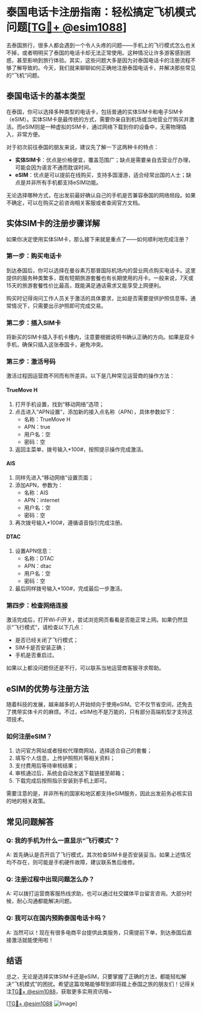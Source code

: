 # 泰国电话卡注册指南：轻松搞定飞机模式问题[[TG💪+ @esim1088](https://t.me/s/esim1088)]

去泰国旅行，很多人都会遇到一个令人头疼的问题——手机上的飞行模式怎么也关不掉，或者明明买了泰国的电话卡却无法正常使用。这种情况让许多游客感到困惑，甚至影响到旅行体验。其实，这些问题大多是因为对泰国电话卡的注册流程不够了解导致的。今天，我们就来聊聊如何正确地注册泰国电话卡，并解决那些常见的“飞机”问题。

## 泰国电话卡的基本类型

在泰国，你可以选择多种类型的电话卡，包括普通的实体SIM卡和电子SIM卡（eSIM）。实体SIM卡是最传统的方式，需要你亲自到机场或当地营业厅购买并激活。而eSIM则是一种虚拟的SIM卡，通过网络下载到你的设备中，无需物理插入，非常方便。

对于初次前往泰国的朋友来说，建议先了解一下这两种卡的特点：

- **实体SIM卡**：优点是价格便宜，覆盖范围广；缺点是需要亲自去营业厅办理，可能会因为语言不通而耽误时间。
- **eSIM**：优点是可以提前在线购买，支持多国漫游，适合经常出国的人士；缺点是并非所有手机都支持eSIM功能。

无论选择哪种方式，在出发前最好确认自己的手机是否兼容泰国的网络频段。如果不确定，可以在购买之前咨询相关客服或者查阅官方文档。

## 实体SIM卡的注册步骤详解

如果你决定使用实体SIM卡，那么接下来就是重点了——如何顺利地完成注册？

### 第一步：购买电话卡

到达泰国后，你可以选择在曼谷素万那普国际机场内的营业网点购买电话卡。这里提供的服务种类繁多，既有短期旅游套餐也有长期使用的月卡。一般来说，7天或15天的旅游套餐性价比最高，既能满足通话需求又能享受上网便利。

购买时记得询问工作人员关于激活的具体要求，比如是否需要提供护照信息等。通常情况下，只需要出示护照即可完成交易。

### 第二步：插入SIM卡

将新买的SIM卡插入手机卡槽内，注意要根据说明书确认正确的方向。如果是双卡手机，确保只插入这张泰国卡，避免冲突。

### 第三步：激活号码

激活过程因运营商不同而有所差异。以下是几种常见运营商的操作方法：

#### TrueMove H

1. 打开手机设置，找到“移动网络”选项；
2. 点击进入“APN设置”，添加新的接入点名称（APN），具体参数如下：
   - 名称：TrueMove H
   - APN：true
   - 用户名：空
   - 密码：空
3. 返回主菜单，拨号输入*100#，按照提示操作完成激活。

#### AIS

1. 同样先进入“移动网络”设置页面；
2. 添加APN，参数为：
   - 名称：AIS
   - APN：internet
   - 用户名：空
   - 密码：空
3. 再次拨号输入*100#，遵循语音指引完成注册。

#### DTAC

1. 设置APN信息：
   - 名称：DTAC
   - APN：dtac
   - 用户名：空
   - 密码：空
2. 最后同样拨号输入*100#，完成最后一步激活。

### 第四步：检查网络连接

激活完成后，打开Wi-Fi开关，尝试浏览网页看看是否能正常上网。如果仍然显示“飞行模式”，请检查以下几点：

- 是否已经关闭了飞行模式；
- SIM卡是否安装正确；
- 手机是否重启过。

如果以上都没问题但还是不行，可以联系当地运营商客服寻求帮助。

## eSIM的优势与注册方法

随着科技的发展，越来越多的人开始倾向于使用eSIM。它不仅节省空间，还免去了携带实体卡片的麻烦。不过，eSIM也不是万能的，只有部分高端机型才支持这项技术。

### 如何注册eSIM？

1. 访问官方网站或者授权代理商网站，选择适合自己的套餐；
2. 填写个人信息，上传护照照片等相关资料；
3. 支付费用后等待审核结果；
4. 审核通过后，系统会自动发送下载链接至邮箱；
5. 下载完成后按照指示安装到手机上即可。

需要注意的是，并非所有的国家和地区都支持eSIM服务，因此出发前务必核实目的地的相关政策。

## 常见问题解答

### Q: 我的手机为什么一直显示“飞行模式”？
A: 首先确认是否开启了飞行模式，其次检查SIM卡是否安装妥当。如果上述情况均不存在，则可能是手机硬件故障，建议联系售后维修。

### Q: 注册过程中出现问题怎么办？
A: 可以拨打运营商客服热线求助，也可以通过社交媒体平台留言咨询。大部分时候，耐心沟通都能解决问题。

### Q: 我可以在国内预购泰国电话卡吗？
A: 当然可以！现在有很多电商平台提供此类服务，只需提前下单，到达泰国后直接激活就能使用啦！

## 结语

总之，无论是选择实体SIM卡还是eSIM，只要掌握了正确的方法，都能轻松解决“飞机模式”的困扰。希望这篇攻略能够帮到即将踏上泰国之旅的朋友们！记得关注[TG💪+ @esim1088](https://t.me/s/esim1088)，获取更多实用资讯哦~ 

[[TG💪+ @esim1088](https://t.me/s/esim1088) ![Image](https://i.postimg.cc/4NQfJmqS/Snipaste-2025-05-13-00-14-12.png)]